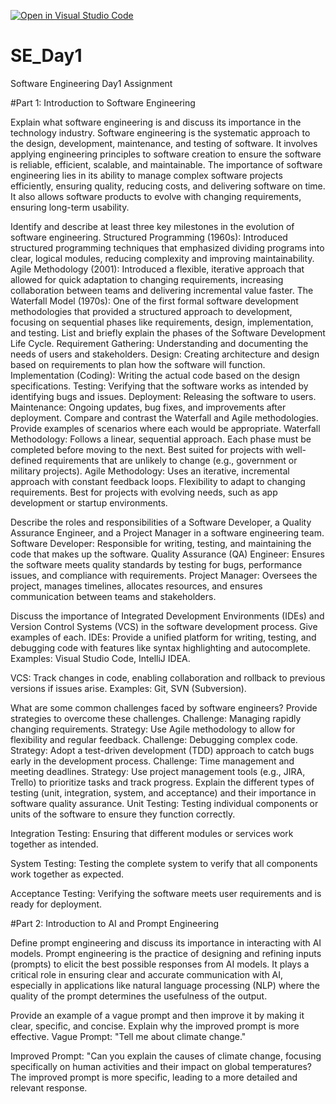 [![Open in Visual Studio Code](https://classroom.github.com/assets/open-in-vscode-2e0aaae1b6195c2367325f4f02e2d04e9abb55f0b24a779b69b11b9e10269abc.svg)](https://classroom.github.com/online_ide?assignment_repo_id=18363749&assignment_repo_type=AssignmentRepo)
# SE_Day1
Software Engineering Day1 Assignment

#Part 1: Introduction to Software Engineering

Explain what software engineering is and discuss its importance in the technology industry.
Software engineering is the systematic approach to the design, development, maintenance, and testing of software. It involves applying engineering principles to software creation to ensure the software is reliable, efficient, scalable, and maintainable. The importance of software engineering lies in its ability to manage complex software projects efficiently, ensuring quality, reducing costs, and delivering software on time. It also allows software products to evolve with changing requirements, ensuring long-term usability.

Identify and describe at least three key milestones in the evolution of software engineering.
Structured Programming (1960s): Introduced structured programming techniques that emphasized dividing programs into clear, logical modules, reducing complexity and improving maintainability.
Agile Methodology (2001): Introduced a flexible, iterative approach that allowed for quick adaptation to changing requirements, increasing collaboration between teams and delivering incremental value faster.
The Waterfall Model (1970s): One of the first formal software development methodologies that provided a structured approach to development, focusing on sequential phases like requirements, design, implementation, and testing.
List and briefly explain the phases of the Software Development Life Cycle.
Requirement Gathering: Understanding and documenting the needs of users and stakeholders.
Design: Creating architecture and design based on requirements to plan how the software will function.
Implementation (Coding): Writing the actual code based on the design specifications.
Testing: Verifying that the software works as intended by identifying bugs and issues.
Deployment: Releasing the software to users.
Maintenance: Ongoing updates, bug fixes, and improvements after deployment.
Compare and contrast the Waterfall and Agile methodologies. Provide examples of scenarios where each would be appropriate.
Waterfall Methodology:
Follows a linear, sequential approach.
Each phase must be completed before moving to the next.
Best suited for projects with well-defined requirements that are unlikely to change (e.g., government or military projects).
Agile Methodology:
Uses an iterative, incremental approach with constant feedback loops.
Flexibility to adapt to changing requirements.
Best for projects with evolving needs, such as app development or startup environments.

Describe the roles and responsibilities of a Software Developer, a Quality Assurance Engineer, and a Project Manager in a software engineering team.
Software Developer: Responsible for writing, testing, and maintaining the code that makes up the software.
Quality Assurance (QA) Engineer: Ensures the software meets quality standards by testing for bugs, performance issues, and compliance with requirements.
Project Manager: Oversees the project, manages timelines, allocates resources, and ensures communication between teams and stakeholders.

Discuss the importance of Integrated Development Environments (IDEs) and Version Control Systems (VCS) in the software development process. Give examples of each.
IDEs: Provide a unified platform for writing, testing, and debugging code with features like syntax highlighting and autocomplete. Examples: Visual Studio Code, IntelliJ IDEA.

VCS: Track changes in code, enabling collaboration and rollback to previous versions if issues arise. Examples: Git, SVN (Subversion).

What are some common challenges faced by software engineers? Provide strategies to overcome these challenges.
Challenge: Managing rapidly changing requirements.
Strategy: Use Agile methodology to allow for flexibility and regular feedback.
Challenge: Debugging complex code.
Strategy: Adopt a test-driven development (TDD) approach to catch bugs early in the development process.
Challenge: Time management and meeting deadlines.
Strategy: Use project management tools (e.g., JIRA, Trello) to prioritize tasks and track progress.
Explain the different types of testing (unit, integration, system, and acceptance) and their importance in software quality assurance.
Unit Testing: Testing individual components or units of the software to ensure they function correctly.

Integration Testing: Ensuring that different modules or services work together as intended.

System Testing: Testing the complete system to verify that all components work together as expected.

Acceptance Testing: Verifying the software meets user requirements and is ready for deployment.

#Part 2: Introduction to AI and Prompt Engineering


Define prompt engineering and discuss its importance in interacting with AI models.
Prompt engineering is the practice of designing and refining inputs (prompts) to elicit the best possible responses from AI models. It plays a critical role in ensuring clear and accurate communication with AI, especially in applications like natural language processing (NLP) where the quality of the prompt determines the usefulness of the output.

Provide an example of a vague prompt and then improve it by making it clear, specific, and concise. Explain why the improved prompt is more effective.
Vague Prompt: "Tell me about climate change."

Improved Prompt: "Can you explain the causes of climate change, focusing specifically on human activities and their impact on global temperatures?
The improved prompt is more specific, leading to a more detailed and relevant response.
